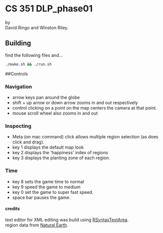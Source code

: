 # CS 351 DLP_phase01
by  
David Ringo and Winston Riley.

## Building
find the following files and...

~~~bash
./make.sh && ./run.sh
~~~


##Controls
### Navigation
* arrow keys pan around the globe
* shift + up arrow or down arrow zooms in and out respectively
* control clicking on a point on the map centers the camera at that point.
* mouse scroll wheel also zooms in and out


### Inspecting
* Meta (on mac command) click allows multiple region selection (as does click and drag).
* key 1 displays the default map look
* key 2 displays the 'happiness' index of regions
* key 3 displays the planting zone of each region.

### Time

* key 8 sets the game time to normal 
* key 9 speed the game to medium
* key 0 set the game to super fast speed.
* space bar pauses the game.

#### credits
text editor for XML editing was build using [RSyntaxTextArea](https://github.com/bobbylight).  
region data from [Natural Earth](http://www.naturalearthdata.com).